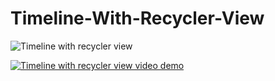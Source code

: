 # Timeline-With-Recycler-View

![Timeline with recycler view](https://raw.githubusercontent.com/mayursojitra/Timeline-With-Recycler-View/master/Screenshots/screenshot-1.jpeg)

[![Timeline with recycler view video demo](https://raw.githubusercontent.com/mayursojitra/Timeline-With-Recycler-View/master/Screenshots/screenshot-1.jpeg)](https://www.youtube.com/watch?v=Sv7N_2fb7JI)